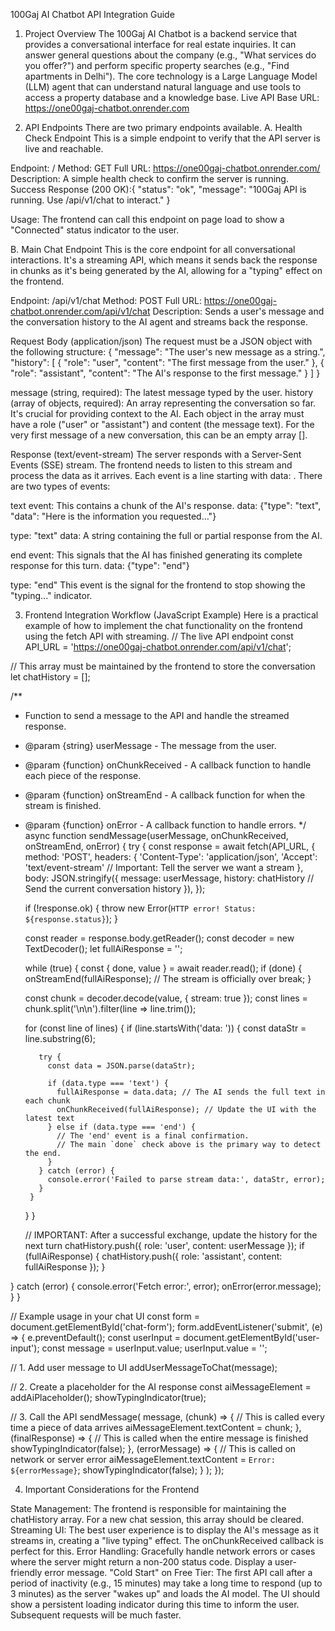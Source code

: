 100Gaj AI Chatbot API Integration Guide
1. Project Overview
The 100Gaj AI Chatbot is a backend service that provides a conversational interface for real estate inquiries. It can answer general questions about the company (e.g., "What services do you offer?") and perform specific property searches (e.g., "Find apartments in Delhi").
The core technology is a Large Language Model (LLM) agent that can understand natural language and use tools to access a property database and a knowledge base.
Live API Base URL: https://one00gaj-chatbot.onrender.com

2. API Endpoints
There are two primary endpoints available.
A. Health Check Endpoint
This is a simple endpoint to verify that the API server is live and reachable.

Endpoint: /
Method: GET
Full URL: https://one00gaj-chatbot.onrender.com/
Description: A simple health check to confirm the server is running.
Success Response (200 OK):{
    "status": "ok",
    "message": "100Gaj API is running. Use /api/v1/chat to interact."
}


Usage: The frontend can call this endpoint on page load to show a "Connected" status indicator to the user.

B. Main Chat Endpoint
This is the core endpoint for all conversational interactions. It's a streaming API, which means it sends back the response in chunks as it's being generated by the AI, allowing for a "typing" effect on the frontend.

Endpoint: /api/v1/chat
Method: POST
Full URL: https://one00gaj-chatbot.onrender.com/api/v1/chat
Description: Sends a user's message and the conversation history to the AI agent and streams back the response.

Request Body (application/json)
The request must be a JSON object with the following structure:
{
  "message": "The user's new message as a string.",
  "history": [
    {
      "role": "user",
      "content": "The first message from the user."
    },
    {
      "role": "assistant",
      "content": "The AI's response to the first message."
    }
  ]
}


message (string, required): The latest message typed by the user.
history (array of objects, required): An array representing the conversation so far. It's crucial for providing context to the AI.
Each object in the array must have a role ("user" or "assistant") and content (the message text).
For the very first message of a new conversation, this can be an empty array [].



Response (text/event-stream)
The server responds with a Server-Sent Events (SSE) stream. The frontend needs to listen to this stream and process the data as it arrives. Each event is a line starting with data: .
There are two types of events:

text event: This contains a chunk of the AI's response.
data: {"type": "text", "data": "Here is the information you requested..."}


type: "text"
data: A string containing the full or partial response from the AI.


end event: This signals that the AI has finished generating its complete response for this turn.
data: {"type": "end"}


type: "end"
This event is the signal for the frontend to stop showing the "typing..." indicator.




3. Frontend Integration Workflow (JavaScript Example)
Here is a practical example of how to implement the chat functionality on the frontend using the fetch API with streaming.
// The live API endpoint
const API_URL = 'https://one00gaj-chatbot.onrender.com/api/v1/chat';

// This array must be maintained by the frontend to store the conversation
let chatHistory = [];

/**
 * Function to send a message to the API and handle the streamed response.
 * @param {string} userMessage - The message from the user.
 * @param {function} onChunkReceived - A callback function to handle each piece of the response.
 * @param {function} onStreamEnd - A callback function for when the stream is finished.
 * @param {function} onError - A callback function to handle errors.
 */
async function sendMessage(userMessage, onChunkReceived, onStreamEnd, onError) {
  try {
    const response = await fetch(API_URL, {
      method: 'POST',
      headers: {
        'Content-Type': 'application/json',
        'Accept': 'text/event-stream' // Important: Tell the server we want a stream
      },
      body: JSON.stringify({
        message: userMessage,
        history: chatHistory // Send the current conversation history
      }),
    });

    if (!response.ok) {
      throw new Error(`HTTP error! Status: ${response.status}`);
    }

    const reader = response.body.getReader();
    const decoder = new TextDecoder();
    let fullAiResponse = '';

    while (true) {
      const { done, value } = await reader.read();
      if (done) {
        onStreamEnd(fullAiResponse); // The stream is officially over
        break;
      }

      const chunk = decoder.decode(value, { stream: true });
      const lines = chunk.split('\n\n').filter(line => line.trim());

      for (const line of lines) {
        if (line.startsWith('data: ')) {
          const dataStr = line.substring(6);
          
          try {
            const data = JSON.parse(dataStr);

            if (data.type === 'text') {
              fullAiResponse = data.data; // The AI sends the full text in each chunk
              onChunkReceived(fullAiResponse); // Update the UI with the latest text
            } else if (data.type === 'end') {
              // The 'end' event is a final confirmation.
              // The main `done` check above is the primary way to detect the end.
            }
          } catch (error) {
            console.error('Failed to parse stream data:', dataStr, error);
          }
        }
      }
    }

    // IMPORTANT: After a successful exchange, update the history for the next turn
    chatHistory.push({ role: 'user', content: userMessage });
    if (fullAiResponse) {
      chatHistory.push({ role: 'assistant', content: fullAiResponse });
    }

  } catch (error) {
    console.error('Fetch error:', error);
    onError(error.message);
  }
}

// Example usage in your chat UI
const form = document.getElementById('chat-form');
form.addEventListener('submit', (e) => {
  e.preventDefault();
  const userInput = document.getElementById('user-input');
  const message = userInput.value;
  userInput.value = '';

  // 1. Add user message to UI
  addUserMessageToChat(message);
  
  // 2. Create a placeholder for the AI response
  const aiMessageElement = addAiPlaceholder();
  showTypingIndicator(true);

  // 3. Call the API
  sendMessage(
    message,
    (chunk) => {
      // This is called every time a piece of data arrives
      aiMessageElement.textContent = chunk;
    },
    (finalResponse) => {
      // This is called when the entire message is finished
      showTypingIndicator(false);
    },
    (errorMessage) => {
      // This is called on network or server error
      aiMessageElement.textContent = `Error: ${errorMessage}`;
      showTypingIndicator(false);
    }
  );
});

4. Important Considerations for the Frontend

State Management: The frontend is responsible for maintaining the chatHistory array. For a new chat session, this array should be cleared.
Streaming UI: The best user experience is to display the AI's message as it streams in, creating a "live typing" effect. The onChunkReceived callback is perfect for this.
Error Handling: Gracefully handle network errors or cases where the server might return a non-200 status code. Display a user-friendly error message.
"Cold Start" on Free Tier: The first API call after a period of inactivity (e.g., 15 minutes) may take a long time to respond (up to 3 minutes) as the server "wakes up" and loads the AI model. The UI should show a persistent loading indicator during this time to inform the user. Subsequent requests will be much faster.
